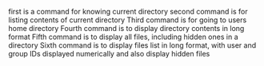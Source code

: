 first is a command for knowing current directory
second command is for listing contents of current directory
Third command is for going to users home directory
Fourth command is to display directory contents in long format
Fifth command is to display all files, including hidden ones in a directory
Sixth command is to display files list in long format, with user and group IDs displayed numerically and also display hidden files
